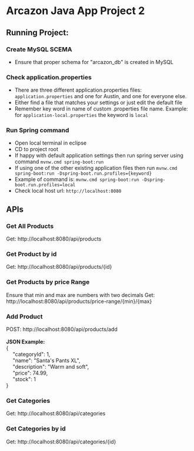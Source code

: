 # Arcazon Java App Project 2

## Running Project:

### Create MySQL SCEMA 
- Ensure that proper schema for "arcazon_db" is created in MySQL

### Check application.properties
- There are three different application.properties files: `application.properties` and one for Austin, and one for everyone else.
- Either find a file that matches your settings or just edit the default file
- Remember key word in name of custom .properties file name. Example: for `application-local.properties` the keyword is `local`

### Run Spring command
- Open local terminal in eclipse
- CD to project root
- If happy with default application settings then run spring server using command `mvnw.cmd spring-boot:run`
- If using one of the other existing application files then run `mvnw.cmd spring-boot:run -Dspring-boot.run.profiles={keyword}`
- Example of command is: `mvnw.cmd spring-boot:run -Dspring-boot.run.profiles=local`
- Check local host url: `http://localhost:8080`

## APIs

### Get All Products
Get: http://localhost:8080/api/products

### Get Product by id
Get: http://localhost:8080/api/products/{id}

### Get Products by price Range
Ensure that min and max are numbers with two decimals
Get: http://localhost:8080/api/products/price-range/{min}/{max}

### Add Product
POST: http://localhost:8080/api/products/add  
<br/>
**JSON Example:** 
<br/>
{ <br/>
&emsp;   "categoryId": 1, <br/>
&emsp;   "name": "Santa's Pants XL", <br/>
&emsp;   "description": "Warm and soft", <br/>
&emsp;   "price": 74.99, <br/>
&emsp;   "stock": 1 <br/>
} <br/>

### Get Categories
Get: http://localhost:8080/api/categories

### Get Categories by id
Get: http://localhost:8080/api/categories/{id}
